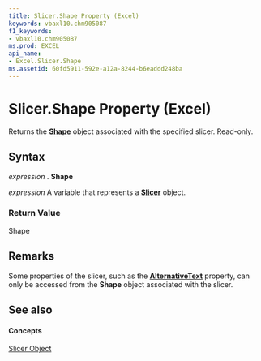 ```yaml
---
title: Slicer.Shape Property (Excel)
keywords: vbaxl10.chm905087
f1_keywords:
- vbaxl10.chm905087
ms.prod: EXCEL
api_name:
- Excel.Slicer.Shape
ms.assetid: 60fd5911-592e-a12a-8244-b6eaddd248ba
---
```



# Slicer.Shape Property (Excel)

Returns the  **[Shape](shape-object-excel.md)** object associated with the specified slicer. Read-only.


## Syntax

 _expression_ . **Shape**

 _expression_ A variable that represents a **[Slicer](slicer-object-excel.md)** object.


### Return Value

Shape


## Remarks

Some properties of the slicer, such as the  **[AlternativeText](shape-alternativetext-property-excel.md)** property, can only be accessed from the **Shape** object associated with the slicer.


## See also


#### Concepts


[Slicer Object](slicer-object-excel.md)

